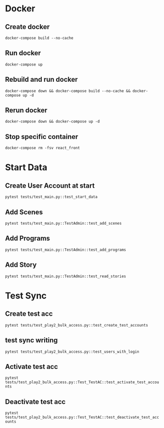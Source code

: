# Docker

## Create docker
```docker-compose build --no-cache```

## Run docker
```docker-compose up```

## Rebuild and run docker
```docker-compose down && docker-compose build --no-cache && docker-compose up -d```

## Rerun docker
```docker-compose down && docker-compose up -d```

## Stop specific container
```docker-compose rm -fsv react_front```

# Start Data

## Create User Account at start
```pytest tests/test_main.py::test_start_data```

## Add Scenes
```pytest tests/test_main.py::TestAdmin::test_add_scenes```

## Add Programs
```pytest tests/test_main.py::TestAdmin::test_add_programs```

## Add Story
```pytest tests/test_main.py::TestAdmin::test_read_stories```

# Test Sync

## Create test acc
```pytest tests/test_play2_bulk_access.py::test_create_test_accounts```

## test sync writing
```pytest tests/test_play2_bulk_access.py::test_users_with_login```

## Activate test acc
```pytest tests/test_play2_bulk_access.py::Test_TestAC::test_activate_test_accounts```

## Deactivate test acc
```pytest tests/test_play2_bulk_access.py::Test_TestAC::test_deactivate_test_accounts```